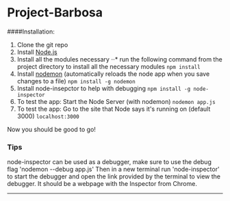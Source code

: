 Project-Barbosa
===============

####Installation:

1. Clone the git repo
2. Install [Node.js](http://nodejs.org/)
3. Install all the modules necessary
⋅⋅* run the following command from the project directory to install all the necessary modules
`npm install`
4. Install [nodemon](http://nodemon.io/) (automatically reloads the node app when you save changes to a file)
`npm install -g nodemon`
5. Install node-insepctor to help with debugging
`npm install -g node-inspector`
6. To test the app: Start the Node Server (with nodemon) `nodemon app.js`
7. To test the app: Go to the site that Node says it's running on (default 3000) `localhost:3000`

Now you should be good to go!

### Tips
node-inspector can be used as a debugger, make sure to use the debug flag
'nodemon --debug app.js' Then in a new terminal run 'node-inspector' to start the debugger and open the link provided by the terminal to view the debugger. It should be a webpage with the Inspector from Chrome.
____
